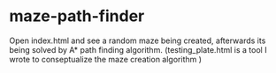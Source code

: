 # maze-path-finder
<p>
  Open index.html and see a random maze being created, afterwards its being solved by A* path finding algorithm.
  (testing_plate.html is a tool I wrote to conseptualize the maze creation algorithm )
  </p>
